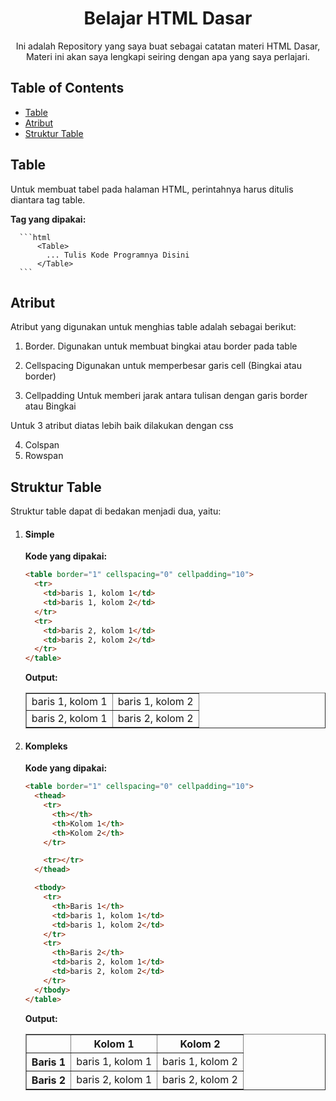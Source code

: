 <p align="center">
    <h1 align="center">Belajar HTML Dasar</h1>
    <p align="center">Ini adalah Repository yang saya buat sebagai catatan materi HTML Dasar, <br> Materi ini akan saya lengkapi seiring dengan apa yang saya perlajari.</p>

## Table of Contents

- [Table](#table)
- [Atribut](#atribut)
- [Struktur Table](#struktur-Table)

## Table

Untuk membuat tabel pada halaman HTML, perintahnya harus ditulis diantara tag table.

**Tag yang dipakai:**

      ```html
          <Table>
            ... Tulis Kode Programnya Disini
          </Table>
      ```

## Atribut

Atribut yang digunakan untuk menghias table adalah sebagai berikut:

1. Border.
   Digunakan untuk membuat bingkai atau border pada table

2. Cellspacing
   Digunakan untuk memperbesar garis cell (Bingkai atau border)

3. Cellpadding
   Untuk memberi jarak antara tulisan dengan garis border atau Bingkai

Untuk 3 atribut diatas lebih baik dilakukan dengan css

4. Colspan
5. Rowspan

## Struktur Table

Struktur table dapat di bedakan menjadi dua, yaitu:

1. #### Simple

   **Kode yang dipakai:**

   ```html
   <table border="1" cellspacing="0" cellpadding="10">
     <tr>
       <td>baris 1, kolom 1</td>
       <td>baris 1, kolom 2</td>
     </tr>
     <tr>
       <td>baris 2, kolom 1</td>
       <td>baris 2, kolom 2</td>
     </tr>
   </table>
   ```

   **Output:**
   <table border="1" cellspacing="0" cellpadding="10">
       <tr>
         <td>baris 1, kolom 1</td>
         <td>baris 1, kolom 2</td>
       </tr>
       <tr>
         <td>baris 2, kolom 1</td>
         <td>baris 2, kolom 2</td>
       </tr>
     </table>

2. #### Kompleks
   **Kode yang dipakai:**
   ```html
   <table border="1" cellspacing="0" cellpadding="10">
     <thead>
       <tr>
         <th></th>
         <th>Kolom 1</th>
         <th>Kolom 2</th>
       </tr>

       <tr></tr>
     </thead>

     <tbody>
       <tr>
         <th>Baris 1</th>
         <td>baris 1, kolom 1</td>
         <td>baris 1, kolom 2</td>
       </tr>
       <tr>
         <th>Baris 2</th>
         <td>baris 2, kolom 1</td>
         <td>baris 2, kolom 2</td>
       </tr>
     </tbody>
   </table>
   ```
   **Output:**
   <table border="1" cellspacing="0" cellpadding="10">
       <thead>
         <tr>
           <th></th>
           <th>Kolom 1</th>
           <th>Kolom 2</th>
         <tr>
         </thead>
         <tbody>
           <tr>
             <th>Baris 1</th>
             <td>baris 1, kolom 1</td>
             <td>baris 1, kolom 2</td>
           </tr>
           <tr>
             <th>Baris 2</th>
             <td>baris 2, kolom 1</td>
             <td>baris 2, kolom 2</td>
           </tr>
         </tbody>
     </table>
